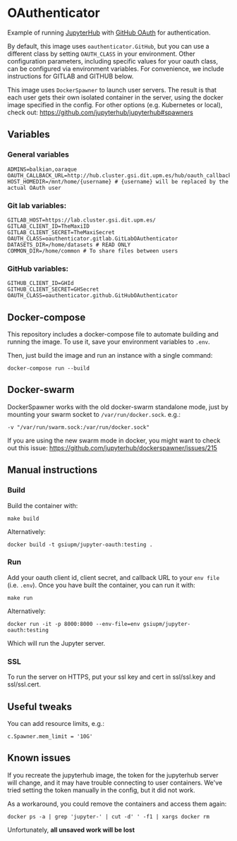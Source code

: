 # OAuthenticator

Example of running [JupyterHub](https://github.com/jupyter/jupyterhub)
with [GitHub OAuth](https://developer.github.com/v3/oauth/) for authentication.

By default, this image uses `oauthenticator.GitHub`, but you can use a different class by setting `OAUTH_CLASS` in your environment.
Other configuration parameters, including specific values for your oauth class, can be configured via environment variables.
For convenience, we include instructions for GITLAB and GITHUB below.

This image uses `DockerSpawner` to launch user servers.
The result is that each user gets their own isolated container in the server, using the docker image specified in the config.
For other options (e.g. Kubernetes or local), check out: https://github.com/jupyterhub/jupyterhub#spawners

## Variables


### General variables

```
ADMINS=balkian,oaraque
OAUTH_CALLBACK_URL=http://hub.cluster.gsi.dit.upm.es/hub/oauth_callback
HOST_HOMEDIR=/mnt/home/{username} # {username} will be replaced by the actual OAuth user
```

### Git lab variables:

```
GITLAB_HOST=https://lab.cluster.gsi.dit.upm.es/
GITLAB_CLIENT_ID=TheMaxiID
GITLAB_CLIENT_SECRET=TheMaxiSecret
OAUTH_CLASS=oauthenticator.gitlab.GitLabOAuthenticator 
DATASETS_DIR=/home/datasets # READ ONLY
COMMON_DIR=/home/common # To share files between users
```

### GitHub variables:

```
GITHUB_CLIENT_ID=GHId
GITHUB_CLIENT_SECRET=GHSecret
OAUTH_CLASS=oauthenticator.github.GitHubOAuthenticator 
```


## Docker-compose

This repository includes a docker-compose file to automate building and running the image.
To use it, save your environment variables to `.env`.

Then, just build the image and run an instance with a single command:


```
docker-compose run --build
```


## Docker-swarm

DockerSpawner works with the old docker-swarm standalone mode, just by mounting your swarm socket to `/var/run/docker.sock`. e.g.:

```
-v "/var/run/swarm.sock:/var/run/docker.sock"
```

If you are using the new swarm mode in docker, you might want to check out this issue: https://github.com/jupyterhub/dockerspawner/issues/215


## Manual instructions
### Build

Build the container with:

    make build
    
Alternatively:

    docker build -t gsiupm/jupyter-oauth:testing .

### Run

Add your oauth client id, client secret, and callback URL to your `env file` (i.e. `.env`).
Once you have built the container, you can run it with:

    make run
    
Alternatively:

    docker run -it -p 8000:8000 --env-file=env gsiupm/jupyter-oauth:testing

Which will run the Jupyter server.


### SSL

To run the server on HTTPS, put your ssl key and cert in ssl/ssl.key and
ssl/ssl.cert.


## Useful tweaks

You can add resource limits, e.g.:

```
c.Spawner.mem_limit = '10G'
```

## Known issues

If you recreate the jupyterhub image, the token for the jupyterhub server will change, and it may have trouble connecting to user containers.
We've tried setting the token manually in the config, but it did not work.

As a workaround, you could remove the containers and access them again:

```
docker ps -a | grep 'jupyter-' | cut -d' ' -f1 | xargs docker rm
```

Unfortunately, **all unsaved work will be lost**
